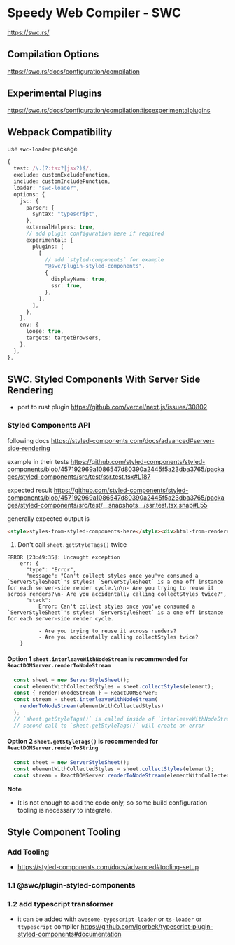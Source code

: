 # Speedy Web Compiler - SWC
https://swc.rs/

## Compilation Options
https://swc.rs/docs/configuration/compilation

## Experimental Plugins
https://swc.rs/docs/configuration/compilation#jscexperimentalplugins

## Webpack Compatibility
use `swc-loader` package

```ts
{
  test: /\.(?:tsx?|jsx?)$/,
  exclude: customExcludeFunction,
  include: customIncludeFunction,
  loader: "swc-loader",
  options: {
    jsc: {
      parser: {
        syntax: "typescript",
      },
      externalHelpers: true,
      // add plugin configuration here if required
      experimental: {
        plugins: [
          [
            // add `styled-components` for example
            "@swc/plugin-styled-components",
            {
              displayName: true,
              ssr: true,
            },
          ],
        ],
      },
    },
    env: {
      loose: true,
      targets: targetBrowsers,
    },
  },
},
```

## SWC. Styled Components With Server Side Rendering
- port to rust plugin https://github.com/vercel/next.js/issues/30802

### Styled Components API
following docs
https://styled-components.com/docs/advanced#server-side-rendering

example in their tests
https://github.com/styled-components/styled-components/blob/457192969a1086547d80390a2445f5a23dba3765/packages/styled-components/src/test/ssr.test.tsx#L187

expected result
https://github.com/styled-components/styled-components/blob/457192969a1086547d80390a2445f5a23dba3765/packages/styled-components/src/test/__snapshots__/ssr.test.tsx.snap#L55

generally expected output is
```html
<style>styles-from-styled-components-here</style><div>html-from-renderer</div>
```

1. Don't call `sheet.getStyleTags()` twice
```
ERROR [23:49:35]: Uncaught exception
    err: {
      "type": "Error",
      "message": "Can't collect styles once you've consumed a `ServerStyleSheet`'s styles! `ServerStyleSheet` is a one off instance for each server-side render cycle.\n\n- Are you trying to reuse it across renders?\n- Are you accidentally calling collectStyles twice?",
      "stack":
          Error: Can't collect styles once you've consumed a `ServerStyleSheet`'s styles! `ServerStyleSheet` is a one off instance for each server-side render cycle.
          
          - Are you trying to reuse it across renders?
          - Are you accidentally calling collectStyles twice?
    }
```

#### Option 1 `sheet.interleaveWithNodeStream` is recommended for `ReactDOMServer.renderToNodeStream`
```ts
  const sheet = new ServerStyleSheet();
  const elementWithCollectedStyles = sheet.collectStyles(element);
  const { renderToNodeStream } = ReactDOMServer;
  const stream = sheet.interleaveWithNodeStream(
    renderToNodeStream(elementWithCollectedStyles)
  );
  // `sheet.getStyleTags()` is called inside of `interleaveWithNodeStream`
  // second call to `sheet.getStyleTags()` will create an error
```

#### Option 2 `sheet.getStyleTags()` is recommended for `ReactDOMServer.renderToString`
```ts
  const sheet = new ServerStyleSheet();
  const elementWithCollectedStyles = sheet.collectStyles(element);
  const stream = ReactDOMServer.renderToNodeStream(elementWithCollectedStyles);
```

__Note__
- It is not enough to add the code only, so some build configuration tooling is necessary to integrate.

## Style Component Tooling
### Add Tooling
- https://styled-components.com/docs/advanced#tooling-setup

### 1.1 @swc/plugin-styled-components

### 1.2 add typescript transformer
- it can be added with `awesome-typescript-loader` or `ts-loader` or `ttypescript` compiler https://github.com/Igorbek/typescript-plugin-styled-components#documentation
